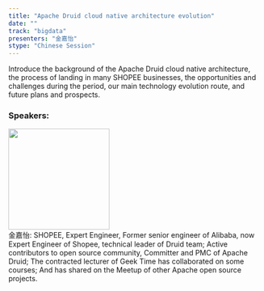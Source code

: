 ```yaml
---
title: "Apache Druid cloud native architecture evolution"
date: "" 
track: "bigdata"
presenters: "金嘉怡"
stype: "Chinese Session"
---
```

Introduce the background of the Apache Druid cloud native architecture, the process of landing in many SHOPEE businesses, the opportunities and challenges during the period, our main technology evolution route, and future plans and prospects.
 ### Speakers: 
 <img src="images/speaker/1033.png" width="200" /><br>金嘉怡: SHOPEE, Expert Engineer, Former senior engineer of Alibaba, now Expert Engineer of Shopee, technical leader of Druid team; Active contributors to open source community, Committer and PMC of Apache Druid; The contracted lecturer of Geek Time has collaborated on some courses; And has shared on the Meetup of other Apache open source projects.
 